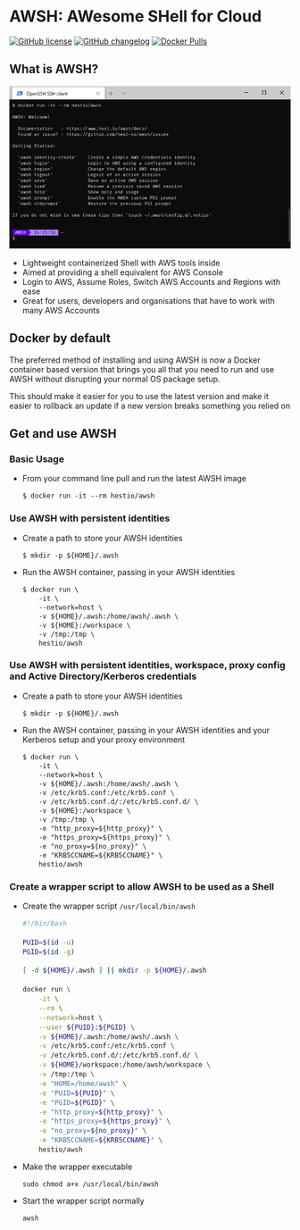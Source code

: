 # AWSH: AWesome SHell for Cloud

[![GitHub license](https://img.shields.io/github/license/hest-io/awsh.svg?style=flat-square)](https://github.com/hest-io/awsh/blob/master/LICENSE)
[![GitHub changelog](https://img.shields.io/badge/documentation-ONLINE-651fff.svg?style=flat-square)](https://worx.hest.io/awsh/)
[![Docker Pulls](https://img.shields.io/docker/pulls/hestio/awsh.svg)](https://hub.docker.com/r/hestio/awsh)

## What is AWSH?

![showcase](docs/media/images/awsh-terminal-on-windows-wsl.png)

- Lightweight containerized Shell with AWS tools inside
- Aimed at providing a shell equivalent for AWS Console
- Login to AWS, Assume Roles, Switch AWS Accounts and Regions with ease
- Great for users, developers and organisations that have to work with many AWS Accounts


## Docker by default

The preferred method of installing and using AWSH is now a Docker container based version that brings you all that you need to run and use AWSH without disrupting your normal OS package setup.

This should make it easier for you to use the latest version and make it easier to rollback an update if a new version breaks something you relied on


## Get and use AWSH

### Basic Usage

- From your command line pull and run the latest AWSH image

    ```console
    $ docker run -it --rm hestio/awsh
    ```

### Use AWSH with persistent identities

- Create a path to store your AWSH identities

    ```console
    $ mkdir -p ${HOME}/.awsh
    ```

- Run the AWSH container, passing in your AWSH identities

    ```console
    $ docker run \
        -it \
        --network=host \
        -v ${HOME}/.awsh:/home/awsh/.awsh \
        -v ${HOME}:/workspace \
        -v /tmp:/tmp \
        hestio/awsh
    ```

### Use AWSH with persistent identities, workspace, proxy config and Active Directory/Kerberos credentials

- Create a path to store your AWSH identities

    ```console
    $ mkdir -p ${HOME}/.awsh
    ```

- Run the AWSH container, passing in your AWSH identities and your Kerberos setup and your proxy environment

    ```console
    $ docker run \
        -it \
        --network=host \
        -v ${HOME}/.awsh:/home/awsh/.awsh \
        -v /etc/krb5.conf:/etc/krb5.conf \
        -v /etc/krb5.conf.d/:/etc/krb5.conf.d/ \
        -v ${HOME}:/workspace \
        -v /tmp:/tmp \
        -e "http_proxy=${http_proxy}" \
        -e "https_proxy=${https_proxy}" \
        -e "no_proxy=${no_proxy}" \
        -e "KRB5CCNAME=${KRB5CCNAME}" \
        hestio/awsh
    ```

### Create a wrapper script to allow AWSH to be used as a Shell

- Create the wrapper script `/usr/local/bin/awsh`

    ```bash
    #!/bin/bash

    PUID=$(id -u)
    PGID=$(id -g)

    [ -d ${HOME}/.awsh ] || mkdir -p ${HOME}/.awsh

    docker run \
        -it \
        --rm \
        --network=host \
        --user ${PUID}:${PGID} \
        -v ${HOME}/.awsh:/home/awsh/.awsh \
        -v /etc/krb5.conf:/etc/krb5.conf \
        -v /etc/krb5.conf.d/:/etc/krb5.conf.d/ \
        -v ${HOME}/workspace:/home/awsh/workspace \
        -v /tmp:/tmp \
        -e "HOME=/home/awsh" \
        -e "PUID=${PUID}" \
        -e "PGID=${PGID}" \
        -e "http_proxy=${http_proxy}" \
        -e "https_proxy=${https_proxy}" \
        -e "no_proxy=${no_proxy}" \
        -e "KRB5CCNAME=${KRB5CCNAME}" \
        hestio/awsh
    ```

- Make the wrapper executable

    ```console
    sudo chmod a+x /usr/local/bin/awsh
    ```

- Start the wrapper script normally

    ```console
    awsh
    ```
